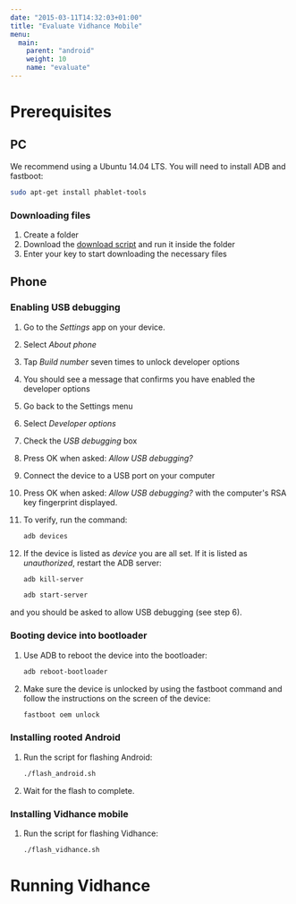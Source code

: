 ```yaml
---
date: "2015-03-11T14:32:03+01:00"
title: "Evaluate Vidhance Mobile"
menu:
  main:
    parent: "android"
    weight: 10
    name: "evaluate"
---
```

# Prerequisites
## PC
We recommend using a Ubuntu 14.04 LTS. You will need to install ADB and fastboot:
```sh
sudo apt-get install phablet-tools
```

### Downloading files
1. Create a folder
2. Download the [download script](../../download.sh) and run it inside the folder
3. Enter your key to start downloading the necessary files

## Phone

### Enabling USB debugging
1. Go to the *Settings* app on your device.
2. Select *About phone*
3. Tap *Build number* seven times to unlock developer options
4. You should see a message that confirms you have enabled the developer options
5. Go back to the Settings menu
6. Select *Developer options*
7. Check the *USB debugging* box
8. Press OK when asked: *Allow USB debugging?*
9. Connect the device to a USB port on your computer
10. Press OK when asked: *Allow USB debugging?* with the computer's RSA key fingerprint displayed.
11. To verify, run the command:

    ```sh
    adb devices
    ```
12. If the device is listed as *device* you are all set. If it is listed as *unauthorized*, restart the ADB server:

    ```sh
    adb kill-server
    ```

    ```sh
    adb start-server
    ```
and you should be asked to allow USB debugging (see step 6).

### Booting device into bootloader
1. Use ADB to reboot the device into the bootloader:

    ```sh
    adb reboot-bootloader
    ```
2. Make sure the device is unlocked by using the fastboot command and follow the instructions on the screen of the device:

    ```sh
    fastboot oem unlock
    ```

### Installing rooted Android
1. Run the script for flashing Android:

    ```sh
    ./flash_android.sh
    ```
2. Wait for the flash to complete.

### Installing Vidhance mobile
1. Run the script for flashing Vidhance:

    ```sh
    ./flash_vidhance.sh
    ```

# Running Vidhance
